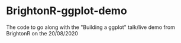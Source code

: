 # BrightonR-ggplot-demo
The code to go along with the "Building a ggplot" talk/live demo from BrightonR on the 20/08/2020
